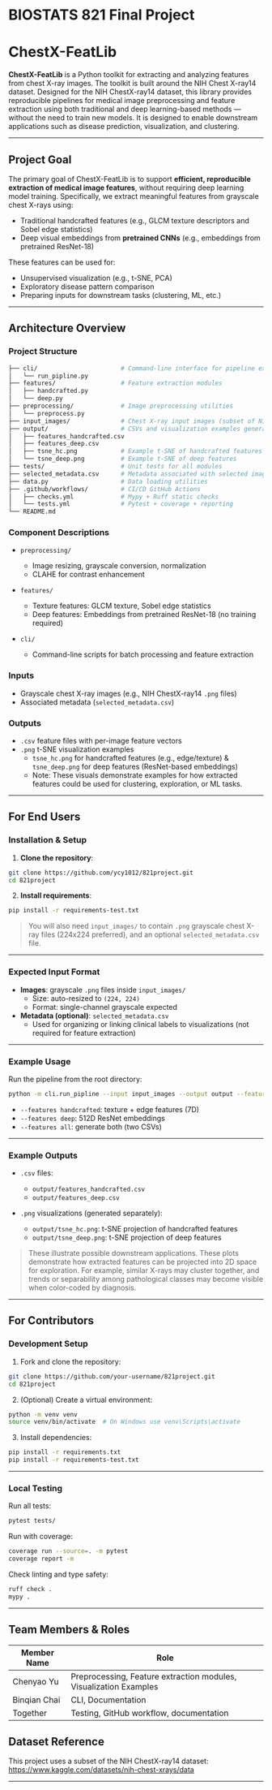 # BIOSTATS 821 Final Project

# ChestX-FeatLib

**ChestX-FeatLib** is a Python toolkit for extracting and analyzing features from chest X-ray images. The toolkit is built around the NIH Chest X-ray14 dataset. Designed for the NIH ChestX-ray14 dataset, this library provides reproducible pipelines for medical image preprocessing and feature extraction using both traditional and deep learning-based methods — without the need to train new models. It is designed to enable downstream applications such as disease prediction, visualization, and clustering.

---

## Project Goal

The primary goal of ChestX-FeatLib is to support **efficient, reproducible extraction of medical image features**, without requiring deep learning model training. Specifically, we extract meaningful features from grayscale chest X-rays using:

- Traditional handcrafted features (e.g., GLCM texture descriptors and Sobel edge statistics)
- Deep visual embeddings from **pretrained CNNs** (e.g., embeddings from pretrained ResNet-18)

These features can be used for:
- Unsupervised visualization (e.g., t-SNE, PCA)
- Exploratory disease pattern comparison
- Preparing inputs for downstream tasks (clustering, ML, etc.)

---

## Architecture Overview

### Project Structure

``` bash
├── cli/                       # Command-line interface for pipeline execution
│   └── run_pipline.py
├── features/                  # Feature extraction modules
│   ├── handcrafted.py
│   └── deep.py
├── preprocessing/             # Image preprocessing utilities
│   └── preprocess.py
├── input_images/              # Chest X-ray input images (subset of NIH dataset)
├── output/                    # CSVs and visualization examples generated from features
│   ├── features_handcrafted.csv
│   ├── features_deep.csv
│   ├── tsne_hc.png            # Example t-SNE of handcrafted features
│   └── tsne_deep.png          # Example t-SNE of deep features
├── tests/                     # Unit tests for all modules
├── selected_metadata.csv      # Metadata associated with selected images
├── data.py                    # Data loading utilities
├── .github/workflows/         # CI/CD GitHub Actions
│   ├── checks.yml             # Mypy + Ruff static checks
│   └── tests.yml              # Pytest + coverage + reporting
└── README.md
```

### Component Descriptions

- `preprocessing/`  
  - Image resizing, grayscale conversion, normalization  
  - CLAHE for contrast enhancement  

- `features/`  
  - Texture features: GLCM texture, Sobel edge statistics
  - Deep features: Embeddings from pretrained ResNet-18 (no training required)

- `cli/`  
  - Command-line scripts for batch processing and feature extraction   


### Inputs

- Grayscale chest X-ray images (e.g., NIH ChestX-ray14 `.png` files)
- Associated metadata (`selected_metadata.csv`)

### Outputs

- `.csv` feature files with per-image feature vectors
- `.png` t-SNE visualization examples
  - `tsne_hc.png` for handcrafted features (e.g., edge/texture) & `tsne_deep.png` for deep features (ResNet-based embeddings)
  - Note: These visuals demonstrate examples for how extracted features could be used for clustering, exploration, or ML tasks.

---

## For End Users

### Installation & Setup

1. **Clone the repository**:

```bash
git clone https://github.com/ycy1012/821project.git
cd 821project
```

2. **Install requirements**:

```bash
pip install -r requirements-test.txt
```

> You will also need `input_images/` to contain `.png` grayscale chest X-ray files (224x224 preferred), and an optional `selected_metadata.csv` file.

---

### Expected Input Format

- **Images**: grayscale `.png` files inside `input_images/`
  - Size: auto-resized to `(224, 224)`
  - Format: single-channel grayscale expected
- **Metadata (optional)**: `selected_metadata.csv`
  - Used for organizing or linking clinical labels to visualizations (not required for feature extraction)

---

### Example Usage

Run the pipeline from the root directory:

```bash
python -m cli.run_pipline --input input_images --output output --features all
```

- `--features handcrafted`: texture + edge features (7D)
- `--features deep`: 512D ResNet embeddings
- `--features all`: generate both (two CSVs)

---

### Example Outputs

- `.csv` files:
  - `output/features_handcrafted.csv`
  - `output/features_deep.csv`

- `.png` visualizations (generated separately):
  - `output/tsne_hc.png`: t-SNE projection of handcrafted features
  - `output/tsne_deep.png`: t-SNE projection of deep features

> These illustrate possible downstream applications. These plots demonstrate how extracted features can be projected into 2D space for exploration. 
> For example, similar X-rays may cluster together, and trends or separability among pathological classes may become visible when color-coded by diagnosis.

---

## For Contributors

### Development Setup

1. Fork and clone the repository:
```bash
git clone https://github.com/your-username/821project.git
cd 821project
```

2. (Optional) Create a virtual environment:
```bash
python -m venv venv
source venv/bin/activate  # On Windows use venv\Scripts\activate
```

3. Install dependencies:
```bash
pip install -r requirements.txt
pip install -r requirements-test.txt
```

---

### Local Testing

Run all tests:

```bash
pytest tests/
```

Run with coverage:

```bash
coverage run --source=. -m pytest
coverage report -m
```

Check linting and type safety:

```bash
ruff check .
mypy .
```

---

## Team Members & Roles

| Member Name | Role |
|-------------|------|
| Chenyao Yu  | Preprocessing, Feature extraction modules, Visualization Examples |
| Binqian Chai| CLI, Documentation |
| Together    | Testing, GitHub workflow, documentation |

## Dataset Reference

This project uses a subset of the NIH ChestX-ray14 dataset:
https://www.kaggle.com/datasets/nih-chest-xrays/data

---
